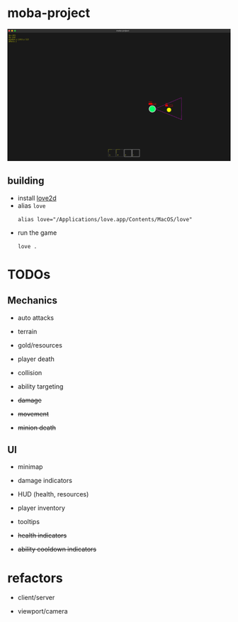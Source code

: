 # moba-project

![](./screenshots/2.png)

## building
* install [love2d](https://love2d.org/#download)
* alias `love`
  ```
  alias love="/Applications/love.app/Contents/MacOS/love"
  ```
* run the game
  ```
  love .
  ```

# TODOs

## Mechanics

* auto attacks

* terrain

* gold/resources

* player death

* collision

* ability targeting

* ~~damage~~

* ~~movement~~

* ~~minion death~~

## UI

* minimap

* damage indicators

* HUD (health, resources)

* player inventory

* tooltips

* ~~health indicators~~

* ~~ability cooldown indicators~~

# refactors

* client/server

* viewport/camera
